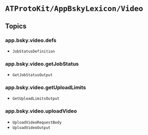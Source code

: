 # ``ATProtoKit/AppBskyLexicon/Video``

## Topics

### app.bsky.video.defs

- ``JobStatusDefinition``

### app.bsky.video.getJobStatus

- ``GetJobStatusOutput``

### app.bsky.video.getUploadLimits

- ``GetUploadLimitsOutput``

### app.bsky.video.uploadVideo

- ``UploadVideoRequestBody``
- ``UploadVideoOutput``

